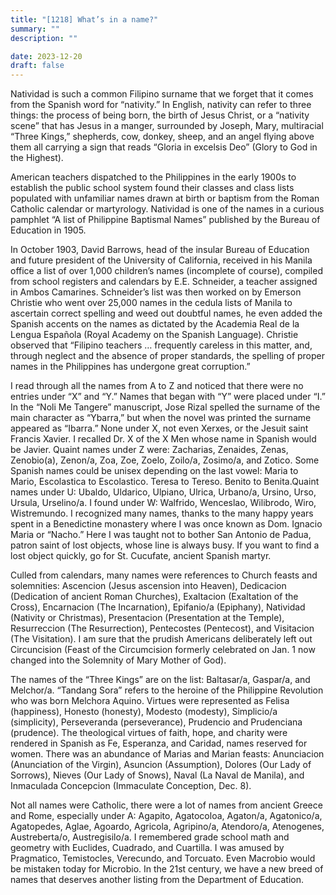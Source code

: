 ```yaml
---
title: "[1218] What’s in a name?"
summary: ""
description: ""

date: 2023-12-20
draft: false
---
```


Natividad is such a common Filipino surname that we forget that it comes from the Spanish word for “nativity.” In English, nativity can refer to three things: the process of being born, the birth of Jesus Christ, or a “nativity scene” that has Jesus in a manger, surrounded by Joseph, Mary, multiracial “Three Kings,” shepherds, cow, donkey, sheep, and an angel flying above them all carrying a sign that reads “Gloria in excelsis Deo” (Glory to God in the Highest).

American teachers dispatched to the Philippines in the early 1900s to establish the public school system found their classes and class lists populated with unfamiliar names drawn at birth or baptism from the Roman Catholic calendar or martyrology. Natividad is one of the names in a curious pamphlet “A list of Philippine Baptismal Names” published by the Bureau of Education in 1905.

In October 1903, David Barrows, head of the insular Bureau of Education and future president of the University of California, received in his Manila office a list of over 1,000 children’s names (incomplete of course), compiled from school registers and calendars by E.E. Schneider, a teacher assigned in Ambos Camarines. Schneider’s list was then worked on by Emerson Christie who went over 25,000 names in the cedula lists of Manila to ascertain correct spelling and weed out doubtful names, he even added the Spanish accents on the names as dictated by the Academia Real de la Lengua Española (Royal Academy on the Spanish Language). Christie observed that “Filipino teachers … frequently careless in this matter, and, through neglect and the absence of proper standards, the spelling of proper names in the Philippines has undergone great corruption.”

I read through all the names from A to Z and noticed that there were no entries under “X” and “Y.” Names that began with “Y” were placed under “I.” In the “Noli Me Tangere” manuscript, Jose Rizal spelled the surname of the main character as “Ybarra,” but when the novel was printed the surname appeared as “Ibarra.” None under X, not even Xerxes, or the Jesuit saint Francis Xavier. I recalled Dr. X of the X Men whose name in Spanish would be Javier. Quaint names under Z were: Zacharias, Zenaides, Zenas, Zenobio(a), Zenon/a, Zoa, Zoe, Zoelo, Zoilo/a, Zosimo/a, and Zotico. Some Spanish names could be unisex depending on the last vowel: Maria to Mario, Escolastica to Escolastico. Teresa to Tereso. Benito to Benita.Quaint names under U: Ubaldo, Uldarico, Ulpiano, Ulrica, Urbano/a, Ursino, Urso, Ursula, Urselino/a. I found under W: Walfrido, Wenceslao, Wilibrodo, Wiro, Wistremundo. I recognized many names, thanks to the many happy years spent in a Benedictine monastery where I was once known as Dom. Ignacio Maria or “Nacho.” Here I was taught not to bother San Antonio de Padua, patron saint of lost objects, whose line is always busy. If you want to find a lost object quickly, go for St. Cucufate, ancient Spanish martyr.

Culled from calendars, many names were references to Church feasts and solemnities: Ascencion (Jesus ascension into Heaven), Dedicacion (Dedication of ancient Roman Churches), Exaltacion (Exaltation of the Cross), Encarnacion (The Incarnation), Epifanio/a (Epiphany), Natividad (Nativity or Christmas), Presentacion (Presentation at the Temple), Resurreccion (The Resurrection), Pentecostes (Pentecost), and Visitacion (The Visitation). I am sure that the prudish Americans deliberately left out Circuncision (Feast of the Circumcision formerly celebrated on Jan. 1 now changed into the Solemnity of Mary Mother of God).

The names of the “Three Kings” are on the list: Baltasar/a, Gaspar/a, and Melchor/a. “Tandang Sora” refers to the heroine of the Philippine Revolution who was born Melchora Aquino. Virtues were represented as Felisa (happiness), Honesto (honesty), Modesto (modesty), Simplicio/a (simplicity), Perseveranda (perseverance), Prudencio and Prudenciana (prudence). The theological virtues of faith, hope, and charity were rendered in Spanish as Fe, Esperanza, and Caridad, names reserved for women. There was an abundance of Marias and Marian feasts: Anunciacion (Anunciation of the Virgin), Asuncion (Assumption), Dolores (Our Lady of Sorrows), Nieves (Our Lady of Snows), Naval (La Naval de Manila), and Inmaculada Concepcion (Immaculate Conception, Dec. 8).

Not all names were Catholic, there were a lot of names from ancient Greece and Rome, especially under A: Agapito, Agatocoloa, Agaton/a, Agatonico/a, Agatopedes, Aglae, Agoardo, Agricola, Agripino/a, Atendoro/a, Atenogenes, Austreberta/o, Austregisilo/a. I remembered grade school math and geometry with Euclides, Cuadrado, and Cuartilla. I was amused by Pragmatico, Temistocles, Verecundo, and Torcuato. Even Macrobio would be mistaken today for Microbio. In the 21st century, we have a new breed of names that deserves another listing from the Department of Education.
